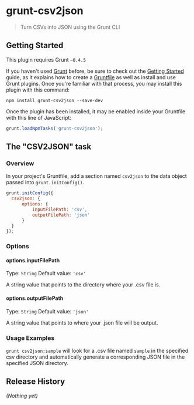 # grunt-csv2json

> Turn CSVs into JSON using the Grunt CLI

## Getting Started
This plugin requires Grunt `~0.4.5`

If you haven't used [Grunt](http://gruntjs.com/) before, be sure to check out the [Getting Started](http://gruntjs.com/getting-started) guide, as it explains how to create a [Gruntfile](http://gruntjs.com/sample-gruntfile) as well as install and use Grunt plugins. Once you're familiar with that process, you may install this plugin with this command:

```shell
npm install grunt-csv2json --save-dev
```

Once the plugin has been installed, it may be enabled inside your Gruntfile with this line of JavaScript:

```js
grunt.loadNpmTasks('grunt-csv2json');
```

## The "CSV2JSON" task

### Overview
In your project's Gruntfile, add a section named `csv2json` to the data object passed into `grunt.initConfig()`.

```js
grunt.initConfig({
  csv2json: {
	  options: {
		  inputFilePath: 'csv',
		  outputFilePath: 'json'
	  }
  }
});
```

### Options

#### options.inputFilePath
Type: `String`
Default value: `'csv'`

A string value that points to the directory where your .csv file is.

#### options.outputFilePath
Type: `String`
Default value: `'json'`

A string value that points to where your .json file will be output.

### Usage Examples

`grunt csv2json:sample` will look for a .csv file named `sample` in the specified csv directory and automatically generate a corresponding JSON file in the specified JSON directory.

## Release History
_(Nothing yet)_
